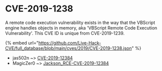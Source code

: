 # CVE-2019-1238

A remote code execution vulnerability exists in the way that the VBScript engine handles objects in memory, aka 'VBScript Remote Code Execution Vulnerability'. This CVE ID is unique from CVE-2019-1239.

{% embed url="https://github.com/Live-Hack-CVE/full_database/blob/main/cves/2019/CVE-2019-1238.json" %}


* jas502n ~> [CVE-2019-12384](https://www.alice-snow.ru/2019/database/cve-2019-1238/cve-2019-12384-jas502n)
* MagicZer0 ~> [Jackson_RCE-CVE-2019-12384](https://www.alice-snow.ru/2019/database/cve-2019-1238/jackson_rce-cve-2019-12384-magiczer0)